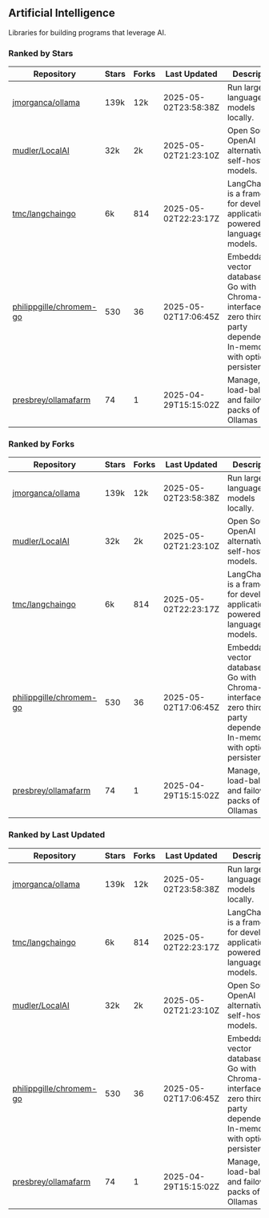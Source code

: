 ## Artificial Intelligence

Libraries for building programs that leverage AI.

### Ranked by Stars

| Repository | Stars | Forks | Last Updated | Description | 
|------------|-------|-------|--------------|-------------|
| [jmorganca/ollama](https://github.com/jmorganca/ollama) | 139k | 12k | 2025-05-02T23:58:38Z |  Run large language models locally. |
| [mudler/LocalAI](https://github.com/mudler/LocalAI) | 32k | 2k | 2025-05-02T21:23:10Z |  Open Source OpenAI alternative, self-host AI models. |
| [tmc/langchaingo](https://github.com/tmc/langchaingo) | 6k | 814 | 2025-05-02T22:23:17Z |  LangChainGo is a framework for developing applications powered by language models. |
| [philippgille/chromem-go](https://github.com/philippgille/chromem-go) | 530 | 36 | 2025-05-02T17:06:45Z |  Embeddable vector database for Go with Chroma-like interface and zero third-party dependencies. In-memory with optional persistence. |
| [presbrey/ollamafarm](https://github.com/presbrey/ollamafarm) | 74 | 1 | 2025-04-29T15:15:02Z |  Manage, load-balance, and failover packs of Ollamas |

### Ranked by Forks

| Repository | Stars | Forks | Last Updated | Description | 
|------------|-------|-------|--------------|-------------|
| [jmorganca/ollama](https://github.com/jmorganca/ollama) | 139k | 12k | 2025-05-02T23:58:38Z |  Run large language models locally. |
| [mudler/LocalAI](https://github.com/mudler/LocalAI) | 32k | 2k | 2025-05-02T21:23:10Z |  Open Source OpenAI alternative, self-host AI models. |
| [tmc/langchaingo](https://github.com/tmc/langchaingo) | 6k | 814 | 2025-05-02T22:23:17Z |  LangChainGo is a framework for developing applications powered by language models. |
| [philippgille/chromem-go](https://github.com/philippgille/chromem-go) | 530 | 36 | 2025-05-02T17:06:45Z |  Embeddable vector database for Go with Chroma-like interface and zero third-party dependencies. In-memory with optional persistence. |
| [presbrey/ollamafarm](https://github.com/presbrey/ollamafarm) | 74 | 1 | 2025-04-29T15:15:02Z |  Manage, load-balance, and failover packs of Ollamas |

### Ranked by Last Updated

| Repository | Stars | Forks | Last Updated | Description | 
|------------|-------|-------|--------------|-------------|
| [jmorganca/ollama](https://github.com/jmorganca/ollama) | 139k | 12k | 2025-05-02T23:58:38Z |  Run large language models locally. |
| [tmc/langchaingo](https://github.com/tmc/langchaingo) | 6k | 814 | 2025-05-02T22:23:17Z |  LangChainGo is a framework for developing applications powered by language models. |
| [mudler/LocalAI](https://github.com/mudler/LocalAI) | 32k | 2k | 2025-05-02T21:23:10Z |  Open Source OpenAI alternative, self-host AI models. |
| [philippgille/chromem-go](https://github.com/philippgille/chromem-go) | 530 | 36 | 2025-05-02T17:06:45Z |  Embeddable vector database for Go with Chroma-like interface and zero third-party dependencies. In-memory with optional persistence. |
| [presbrey/ollamafarm](https://github.com/presbrey/ollamafarm) | 74 | 1 | 2025-04-29T15:15:02Z |  Manage, load-balance, and failover packs of Ollamas |

